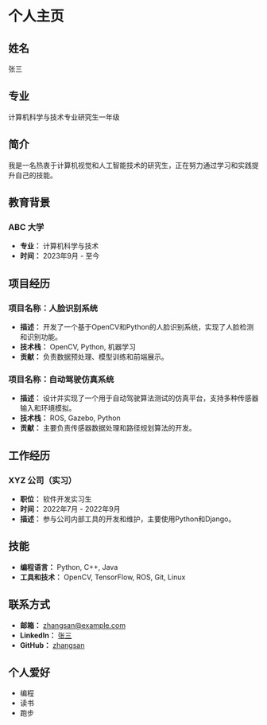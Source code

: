 # 个人主页

## 姓名
张三

## 专业
计算机科学与技术专业研究生一年级

## 简介
我是一名热衷于计算机视觉和人工智能技术的研究生，正在努力通过学习和实践提升自己的技能。

## 教育背景
### ABC 大学
- **专业：** 计算机科学与技术
- **时间：** 2023年9月 - 至今

## 项目经历
### 项目名称：人脸识别系统
- **描述：** 开发了一个基于OpenCV和Python的人脸识别系统，实现了人脸检测和识别功能。
- **技术栈：** OpenCV, Python, 机器学习
- **贡献：** 负责数据预处理、模型训练和前端展示。

### 项目名称：自动驾驶仿真系统
- **描述：** 设计并实现了一个用于自动驾驶算法测试的仿真平台，支持多种传感器输入和环境模拟。
- **技术栈：** ROS, Gazebo, Python
- **贡献：** 主要负责传感器数据处理和路径规划算法的开发。

## 工作经历
### XYZ 公司（实习）
- **职位：** 软件开发实习生
- **时间：** 2022年7月 - 2022年9月
- **描述：** 参与公司内部工具的开发和维护，主要使用Python和Django。

## 技能
- **编程语言：** Python, C++, Java
- **工具和技术：** OpenCV, TensorFlow, ROS, Git, Linux

## 联系方式
- **邮箱：** zhangsan@example.com
- **LinkedIn：** [张三](https://www.linkedin.com/in/zhangsan)
- **GitHub：** [zhangsan](https://github.com/zhangsan)

## 个人爱好
- 编程
- 读书
- 跑步
